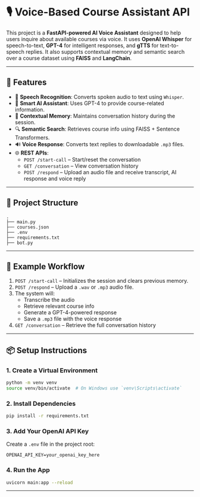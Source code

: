 # 🎙️ Voice-Based Course Assistant API

This project is a **FastAPI-powered AI Voice Assistant** designed to help users inquire about available courses via voice. It uses **OpenAI Whisper** for speech-to-text, **GPT-4** for intelligent responses, and **gTTS** for text-to-speech replies. It also supports contextual memory and semantic search over a course dataset using **FAISS** and **LangChain**.

---

## 🚀 Features

- 🎤 **Speech Recognition**: Converts spoken audio to text using `Whisper`.
- 🤖 **Smart AI Assistant**: Uses GPT-4 to provide course-related information.
- 🧠 **Contextual Memory**: Maintains conversation history during the session.
- 🔍 **Semantic Search**: Retrieves course info using FAISS + Sentence Transformers.
- 🔊 **Voice Response**: Converts text replies to downloadable `.mp3` files.
- 🌐 **REST APIs**:
  - `POST /start-call` – Start/reset the conversation
  - `GET /conversation` – View conversation history
  - `POST /respond` – Upload an audio file and receive transcript, AI response and voice reply

---

## 📁 Project Structure

```
.
├── main.py               
├── courses.json          
├── .env                  
├── requirements.txt
├── bot.py        
```

---

## 🧪 Example Workflow

1. `POST /start-call` – Initializes the session and clears previous memory.
2. `POST /respond` – Upload a `.wav` or `.mp3` audio file.
3. The system will:
   - Transcribe the audio
   - Retrieve relevant course info
   - Generate a GPT-4-powered response
   - Save a `.mp3` file with the voice response
4. `GET /conversation` – Retrieve the full conversation history

---

## 📦 Setup Instructions


### 1. Create a Virtual Environment

```bash
python -m venv venv
source venv/bin/activate  # On Windows use `venv\Scripts\activate`
```

### 2. Install Dependencies

```bash
pip install -r requirements.txt
```

### 3. Add Your OpenAI API Key

Create a `.env` file in the project root:

```
OPENAI_API_KEY=your_openai_key_here
```

### 4. Run the App

```bash
uvicorn main:app --reload
```

---


